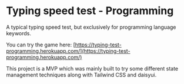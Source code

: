 # Typing speed test - Programming
A typical typing speed test, but exclusively for programming language keywords.

You can try the game here:
[https://typing-test-programming.herokuapp.com/](https://typing-test-programming.herokuapp.com/)

This project is a MVP which was mainly built to try some different state management techniques along with Tailwind CSS and daisyui.
